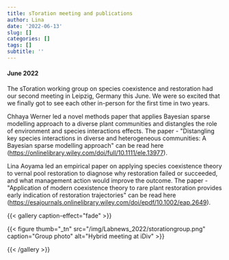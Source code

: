 ```yaml
---
title: sToration meeting and publications
author: Lina
date: '2022-06-13'
slug: []
categories: []
tags: []
subtitle: ''
---
```

#### June 2022
The sToration working group on species coexistence and restoration had our second  meeting in Leipzig, Germany this June. We were so excited that we finally got to see each other in-person for the first time in two years.

Chhaya Werner led a novel methods paper that applies Bayesian sparse modelling approach to a diverse plant communities and distangles the role of environment and species interactions effects. The paper - "Distangling key species interactions in diverse and heterogeneous communities: A Bayesian sparse modelling approach" can be read here (https://onlinelibrary.wiley.com/doi/full/10.1111/ele.13977).

Lina Aoyama led an empirical paper on applying species coexistence theory to vernal pool restoration to diagnose why restoration failed or succeeded, and what management action would improve the outcome. The paper - "Application of modern coexistence theory to rare plant restoration provides early indication of restoration trajectories" can be read here (https://esajournals.onlinelibrary.wiley.com/doi/epdf/10.1002/eap.2649). 

{{< gallery caption-effect="fade" >}}

{{< figure thumb="_tn" src="/img/Labnews_2022/storationgroup.png" caption="Group photo" alt="Hybrid meeting at iDiv" >}}


{{< /gallery >}}
